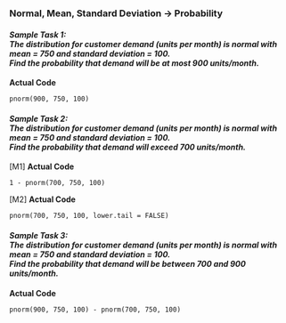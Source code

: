 ### Normal, Mean, Standard Deviation &#8594; Probability
#### **_Sample Task 1:</br>The distribution for customer demand (units per month) is normal with mean = 750 and standard deviation = 100.</br>Find the probability that demand will be at most 900 units/month._**
**Actual Code**
```
pnorm(900, 750, 100)
```
#### **_Sample Task 2:</br>The distribution for customer demand (units per month) is normal with mean = 750 and standard deviation = 100.</br>Find the probability that demand will exceed 700 units/month._**
\[M1\] **Actual Code**
```
1 - pnorm(700, 750, 100)
```
\[M2\] **Actual Code**
```
pnorm(700, 750, 100, lower.tail = FALSE)
```
#### **_Sample Task 3:</br>The distribution for customer demand (units per month) is normal with mean = 750 and standard deviation = 100.</br>Find the probability that demand will be between 700 and 900 units/month._**
**Actual Code**
```
pnorm(900, 750, 100) - pnorm(700, 750, 100)
```
